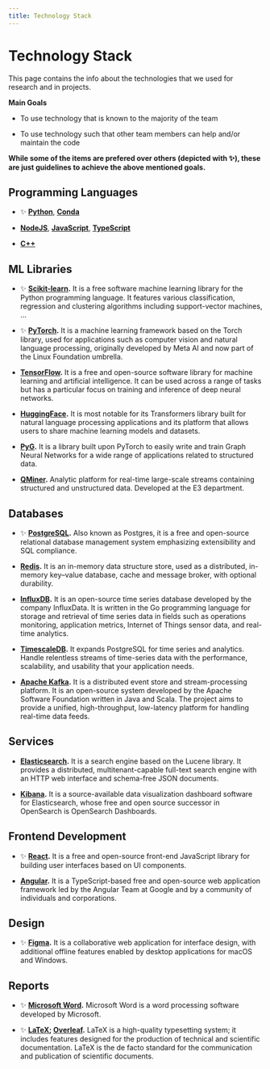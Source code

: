 ```yaml
---
title: Technology Stack
---
```


# Technology Stack

This page contains the info about the technologies that we used for research and
in projects.

**Main Goals**

- To use technology that is known to the majority of the team

- To use technology such that other team members can help and/or maintain the code

**While some of the items are prefered over others (depicted with :sparkles:),
these are just guidelines to achieve the above mentioned goals.**

## Programming Languages

- :sparkles: **[Python]**, **[Conda]**

- **[NodeJS]**, **[JavaScript]**, **[TypeScript]**

- **[C++]**

## ML Libraries

- :sparkles: **[Scikit-learn].** It is a free software machine
  learning library for the Python programming language. It features various
  classification, regression and clustering algorithms including support-vector
  machines, ...

- :sparkles: **[PyTorch].** It is a machine learning framework based on
  the Torch library, used for applications such as computer vision and natural
  language processing, originally developed by Meta AI and now part of the Linux
  Foundation umbrella.

- **[TensorFlow].** It is a free and open-source software library for
  machine learning and artificial intelligence. It can be used across a range of
  tasks but has a particular focus on training and inference of deep neural
  networks.

- **[HuggingFace].** It is most notable for its Transformers library
  built for natural language processing applications and its platform that allows
  users to share machine learning models and datasets.

- **[PyG].** It is a library built upon PyTorch to easily write and train
  Graph Neural Networks for a wide range of applications related to structured
  data.

- **[QMiner].** Analytic platform for real-time large-scale streams
  containing structured and unstructured data. Developed at the E3 department.

## Databases

- :sparkles: **[PostgreSQL].** Also known as Postgres, it is a free
  and open-source relational database management system emphasizing extensibility
  and SQL compliance.

- **[Redis].** It is an in-memory data structure store, used as a
  distributed, in-memory key–value database, cache and message broker, with
  optional durability.

- **[InfluxDB].** It is an open-source time series database developed by
  the company InfluxData. It is written in the Go programming language for storage
  and retrieval of time series data in fields such as operations monitoring,
  application metrics, Internet of Things sensor data, and real-time analytics.

- **[TimescaleDB].** It expands PostgreSQL for time series and
  analytics. Handle relentless streams of time-series data with the performance,
  scalability, and usability that your application needs.

- **[Apache Kafka].** It is a distributed event store and stream-processing
  platform. It is an open-source system developed by the Apache Software
  Foundation written in Java and Scala. The project aims to provide a unified,
  high-throughput, low-latency platform for handling real-time data feeds.

## Services

- **[Elasticsearch].** It is a search engine based on the Lucene
  library. It provides a distributed, multitenant-capable full-text search engine
  with an HTTP web interface and schema-free JSON documents.

- **[Kibana].** It is a source-available data visualization dashboard
  software for Elasticsearch, whose free and open source successor in OpenSearch
  is OpenSearch Dashboards.

## Frontend Development

- :sparkles: **[React].** It is a free and open-source front-end JavaScript
  library for building user interfaces based on UI components.

- **[Angular].** It is a TypeScript-based free and open-source web
  application framework led by the Angular Team at Google and by a community of
  individuals and corporations.

## Design

- :sparkles: **[Figma].** It is a collaborative web application for
  interface design, with additional offline features enabled by desktop
  applications for macOS and Windows.

## Reports

- :sparkles: **[Microsoft Word].** Microsoft Word is a word processing
  software developed by Microsoft.

- :sparkles: **[LaTeX]; [Overleaf].** LaTeX is a high-quality
  typesetting system; it includes features designed for the production of
  technical and scientific documentation. LaTeX is the de facto standard for
  the communication and publication of scientific documents.

<!-- links -->

[Python]: https://www.python.org/
[Conda]: https://docs.conda.io/en/latest/
[NodeJS]: https://nodejs.org/en/
[JavaScript]: https://www.javascript.com/
[TypeScript]: https://www.typescriptlang.org/
[C++]: https://cplusplus.com/
[Scikit-learn]: https://scikit-learn.org/stable/
[PyTorch]: https://pytorch.org/
[TensorFlow]: https://www.tensorflow.org/
[HuggingFace]: https://huggingface.co/
[PyG]: https://www.pyg.org/
[QMiner]: https://github.com/qminer/qminer
[PostgreSQL]: https://www.postgresql.org/
[Redis]: https://redis.io/
[InfluxDB]: https://www.influxdata.com/products/influxdb-overview/
[TimescaleDB]: https://www.timescale.com/
[Apache Kafka]: https://kafka.apache.org/
[Elasticsearch]: https://www.elastic.co/elasticsearch/
[Kibana]: https://www.elastic.co/kibana/
[React]: https://reactjs.org/
[Angular]: https://angular.io/
[Figma]: https://www.figma.com/
[LaTeX]: https://www.latex-project.org/
[Overleaf]: https://www.overleaf.com/
[Microsoft Word]: https://www.microsoft.com/en-us/microsoft-365/word
